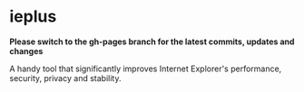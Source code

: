 ieplus
======

**Please switch to the gh-pages branch for the latest commits, updates and changes**

A handy tool that significantly improves Internet Explorer's performance, security, privacy and stability.
